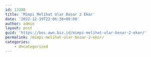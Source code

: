 ```yaml
---
id: 13288
title: 'Mimpi Melihat Ular Besar 2 Ekor'
date: '2022-12-19T22:06:38+00:00'
author: admin
layout: post
guid: 'https://bos.awn.biz.id/mimpi-melihat-ular-besar-2-ekor/'
permalink: /mimpi-melihat-ular-besar-2-ekor/
categories:
    - Uncategorized
---
```


